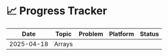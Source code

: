 # 📈 Progress Tracker

| Date       | Topic          | Problem                     | Platform   | Status |
|------------|----------------|-----------------------------|------------|--------|
| 2025-04-18 | Arrays         |                             |            |        |

